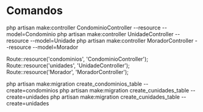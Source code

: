 # Comandos

php artisan make:controller CondominioController --resource --model=Condominio
php artisan make:controller UnidadeController --resource --model=Unidade
php artisan make:controller MoradorController --resource --model=Morador

Route::resource('condominios', 'CondominioController');
Route::resource('unidades', 'UnidadeController');
Route::resource('Morador', 'MoradorController');

php artisan make:migration create_condominios_table --create=condominios
php artisan make:migration create_cunidades_table --create=unidades
php artisan make:migration create_cunidades_table --create=unidades
